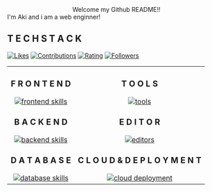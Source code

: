 <div align="center">
  Welcome my Github README!!
</div>


<div id="introduction">
  I'm Aki and i am a web enginner!
</div>

## T E C H S T A C K
<a href="https://zenn.dev/aki_pro"><img src="https://badgen.org/img/zenn/aki_pro/likes?style=flat" alt="Likes" /></a>
<a href="https://qiita.com/AkiGR"><img src="https://badgen.org/img/qiita/AkiGR/contributions?style=flat" alt="Contributions" /></a>
<a href="https://atcoder.jp/users/Aki0712?contestType=algo"><img src="https://badgen.org/img/atcoder/Aki0712/rating/algorithm?style=flat" alt="Rating" /></a>
<a href="https://bsky.app/profile/akigr.bsky.social"><img src="https://badgen.org/img/bluesky/akigr.bsky.social/followers?style=flat" alt="Followers" /></a>

<table align="center" >
  <tr>
    <td align="center" valign="top">

  <h3>F R O N T E N D</h3>
      <a href="https://skillicons.dev">
        <img src="https://skillicons.dev/icons?i=ts,js,react,nextjs" alt="frontend skills" />
      </a>

  <h3>B A C K E N D</h3>
      <a href="https://skillicons.dev">
        <img src="https://skillicons.dev/icons?i=go,nodejs,deno" alt="backend skills" />
      </a>

  <h3>D A T A B A S E</h3>
      <a href="https://skillicons.dev">
        <img src="https://skillicons.dev/icons?i=supabase,mysql,sqlite" alt="database skills" />
      </a>

  </td>
    <td align="center" valign="top">

  <h3>T O O L S</h3>
      <a href="https://skillicons.dev">
        <img src="https://skillicons.dev/icons?i=git,github,neovim,vscode" alt="tools" />
      </a>

  <h3>E D I T O R</h3>
      <a href="https://skillicons.dev">
        <img src="https://skillicons.dev/icons?i=neovim,vscode,visualstudio" alt="editors" />
      </a>

  <h3>C L O U D & D E P L O Y M E N T</h3>
      <a href="https://skillicons.dev">
        <img src="https://skillicons.dev/icons?i=azure,aws,vercel" alt="cloud deployment" />
      </a>

  </td>
  </tr>
</table>
